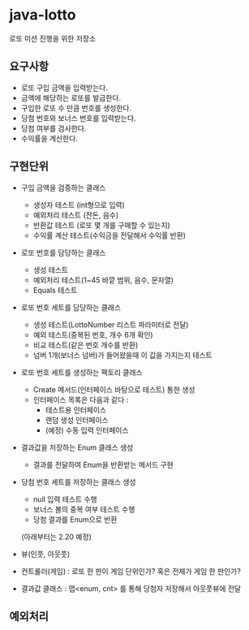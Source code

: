 # java-lotto
로또 미션 진행을 위한 저장소



## 요구사항

- 로또 구입 금액을 입력받는다.
- 금액에 해당하는 로또를 발급한다.
- 구입한 로또 수 만큼 번호를 생성한다.
- 당첨 번호와 보너스 번호를 입력받는다.
- 당첨 여부를 검사한다.
- 수익률을 계산한다.

## 구현단위

- 구입 금액을 검증하는 클래스

  - 생성자 테스트 (int형으로 입력)
  - 예외처리 테스트 (잔돈, 음수)
  - 반환값 테스트 (로또 몇 개를 구매할 수 있는지)
  - 수익률 계산 테스트(수익금을 전달해서 수익률 반환)

- 로또 번호를 담당하는 클래스

  - 생성 테스트
  - 예외처리 테스트(1~45 바깥 범위, 음수, 문자열)
  - Equals 테스트

- 로또 번호 세트를 담당하는 클래스

  - 생성 테스트(LottoNumber 리스트 파라미터로 전달)
  - 예외 테스트(중복된 번호, 개수 6개 확인)
  - 비교 테스트(같은 번호 개수를 반환)
  - 넘버 1개(보너스 넘버)가 들어왔을때 이 값을 가지는지 테스트

- 로또 번호 세트를 생성하는 팩토리 클래스

  - Create 메서드(인터페이스 바탕으로 테스트) 통한 생성
  - 인터페이스 목록은 다음과 같다 : 
    - 테스트용 인터페이스
    - 랜덤 생성 인터페이스
    - (예정) 수동 입력 인터페이스

- 결과값을 저장하는 Enum 클래스 생성

  - 결과를 전달하여 Enum을 반환받는 메서드 구현

- 당첨 번호 세트를 저장하는 클래스 생성

  - null 입력 테스트 수행
  - 보너스 볼의 중복 여부 테스트 수행
  - 당첨 결과를 Enum으로 반환

  (아래부터는 2.20 예정)

- 뷰(인풋, 아웃풋)

- 컨트롤러(게임) : 로또 한 판이 게임 단위인가? 혹은 전체가 게임 한 판인가?

- 결과값 클래스 : 맵<enum, cnt> 를 통해 당첨자 저장해서 아웃풋뷰에 전달

## 예외처리
